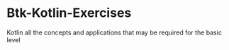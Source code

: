 # Btk-Kotlin-Exercises
 Kotlin all the concepts and applications that may be required for the basic level
